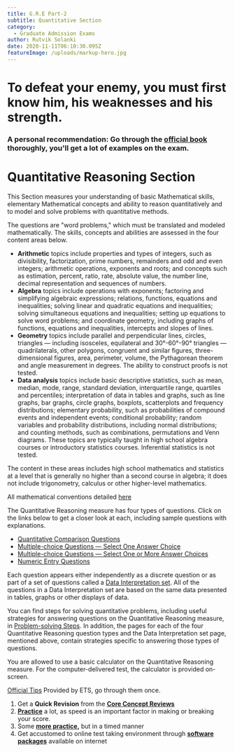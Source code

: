 ```yaml
---
title: G.R.E Part-2
subtitle: Quantitative Section
category:
  - Graduate Admission Exams
author: Rutvik Solanki
date: 2020-11-11T06:10:30.095Z
featureImage: /uploads/markup-hero.jpg
---
```

# To defeat your enemy, you must first know him, his weaknesses and his strength.

### A personal recommendation: Go through the [official book](https://drive.google.com/file/d/14x2f7xACwpkdoGQ01D0s76rUcfrGMaQZ/view?usp=sharing) thoroughly, you'll get a lot of examples on the exam.

# Quantitative Reasoning Section

This Section measures your understanding of basic Mathematical skills, elementary Mathematical concepts and ability to reason quantitatively and to model and solve problems with quantitative methods.

The questions are "word problems," which must be translated and modeled mathematically. The skills, concepts and abilities are assessed in the four content areas below.

* **Arithmetic** topics include properties and types of integers, such as divisibility, factorization, prime numbers, remainders and odd and even integers; arithmetic operations, exponents and roots; and concepts such as estimation, percent, ratio, rate, absolute value, the number line, decimal representation and sequences of numbers.
* **Algebra** topics include operations with exponents; factoring and simplifying algebraic expressions; relations, functions, equations and inequalities; solving linear and quadratic equations and inequalities; solving simultaneous equations and inequalities; setting up equations to solve word problems; and coordinate geometry, including graphs of functions, equations and inequalities, intercepts and slopes of lines.
* **Geometry** topics include parallel and perpendicular lines, circles, triangles — including isosceles, equilateral and 30°-60°-90° triangles — quadrilaterals, other polygons, congruent and similar figures, three-dimensional figures, area, perimeter, volume, the Pythagorean theorem and angle measurement in degrees. The ability to construct proofs is not tested.
* **Data analysis** topics include basic descriptive statistics, such as mean, median, mode, range, standard deviation, interquartile range, quartiles and percentiles; interpretation of data in tables and graphs, such as line graphs, bar graphs, circle graphs, boxplots, scatterplots and frequency distributions; elementary probability, such as probabilities of compound events and independent events; conditional probability; random variables and probability distributions, including normal distributions; and counting methods, such as combinations, permutations and Venn diagrams. These topics are typically taught in high school algebra courses or introductory statistics courses. Inferential statistics is not tested.

The content in these areas includes high school mathematics and statistics at a level that is generally no higher than a second course in algebra; it does not include trigonometry, calculus or other higher-level mathematics. 

All mathematical conventions detailed [here](https://www.ets.org/s/gre/pdf/gre_math_conventions.pdf)

The Quantitative Reasoning measure has four types of questions. Click on the links below to get a closer look at each, including sample questions with explanations.

* [Quantitative Comparison Questions](https://www.ets.org/gre/revised_general/prepare/quantitative_reasoning/comparison)
* [Multiple-choice Questions — Select One Answer Choice](https://www.ets.org/gre/revised_general/prepare/quantitative_reasoning/multiple_choice_one)
* [Multiple-choice Questions — Select One or More Answer Choices](https://www.ets.org/gre/revised_general/prepare/quantitative_reasoning/multiple_choice_more)
* [Numeric Entry Questions](https://www.ets.org/gre/revised_general/prepare/quantitative_reasoning/numeric_entry)

Each question appears either independently as a discrete question or as part of a set of questions called a [Data Interpretation set](https://www.ets.org/gre/revised_general/prepare/quantitative_reasoning/data_interpretation/). All of the questions in a Data Interpretation set are based on the same data presented in tables, graphs or other displays of data.

You can find steps for solving quantitative problems, including useful strategies for answering questions on the Quantitative Reasoning measure, in [Problem-solving Steps](https://www.ets.org/gre/revised_general/prepare/quantitative_reasoning/problem_solving). In addition, the pages for each of the four Quantitative Reasoning question types and the Data Interpretation set page, mentioned above, contain strategies specific to answering those types of questions.

You are allowed to use a basic calculator on the Quantitative Reasoning measure. For the computer-delivered test, the calculator is provided on-screen.

[Official Tips](https://www.ets.org/gre/revised_general/prepare/tips/) Provided by ETS, go through them once.

1. Get a **Quick Revision** from the **[Core Concept Reviews](https://drive.google.com/drive/folders/1nCtfVavB_1Bqi31OQS3jBGAEYsAFB5T4?usp=sharing)**
2. **[Practice](https://drive.google.com/file/d/1EGr7ybhTctz2LGi9r4D5O7U8S-AhMu8j/view?usp=sharing)** a lot, as speed is an important factor in making or breaking your score.
3. Some **[more practice](https://drive.google.com/drive/folders/1bdes8-Vuk6QxF6FcYmwR5t9PB7lFZAz0?usp=sharing),** but in a timed manner
4. Get accustomed to online test taking environment through **[software packages](https://drive.google.com/drive/folders/1VX59kGUER21dqLHR3HwjMVEaacTrVknP?usp=sharing)** available on internet
